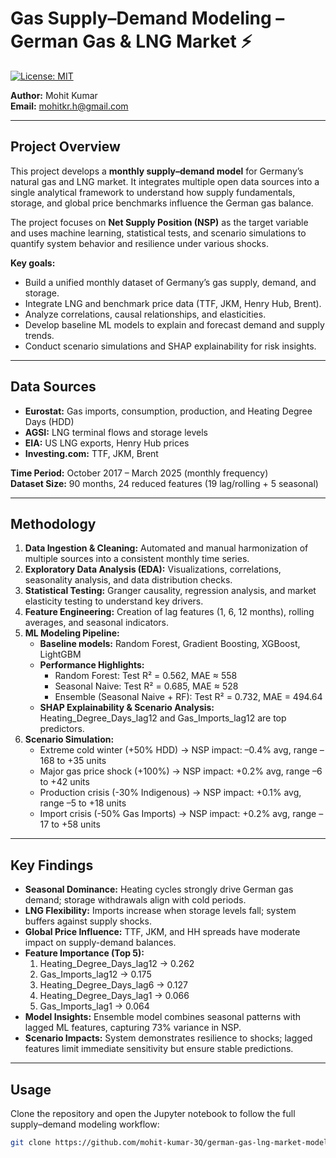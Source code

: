 # Gas Supply–Demand Modeling – German Gas & LNG Market ⚡

[![License: MIT](https://img.shields.io/badge/License-MIT-yellow.svg)](https://opensource.org/licenses/MIT)

**Author:** Mohit Kumar  
**Email:** mohitkr.h@gmail.com  

---

## Project Overview

This project develops a **monthly supply–demand model** for Germany’s natural gas and LNG market. It integrates multiple open data sources into a single analytical framework to understand how supply fundamentals, storage, and global price benchmarks influence the German gas balance.

The project focuses on **Net Supply Position (NSP)** as the target variable and uses machine learning, statistical tests, and scenario simulations to quantify system behavior and resilience under various shocks.

**Key goals:**
- Build a unified monthly dataset of Germany’s gas supply, demand, and storage.
- Integrate LNG and benchmark price data (TTF, JKM, Henry Hub, Brent).
- Analyze correlations, causal relationships, and elasticities.
- Develop baseline ML models to explain and forecast demand and supply trends.
- Conduct scenario simulations and SHAP explainability for risk insights.

---

## Data Sources

- **Eurostat:** Gas imports, consumption, production, and Heating Degree Days (HDD)  
- **AGSI:** LNG terminal flows and storage levels  
- **EIA:** US LNG exports, Henry Hub prices  
- **Investing.com:** TTF, JKM, Brent   

**Time Period:** October 2017 – March 2025 (monthly frequency)  
**Dataset Size:** 90 months, 24 reduced features (19 lag/rolling + 5 seasonal)  

---

## Methodology

1. **Data Ingestion & Cleaning:** Automated and manual harmonization of multiple sources into a consistent monthly time series.  
2. **Exploratory Data Analysis (EDA):** Visualizations, correlations, seasonality analysis, and data distribution checks.  
3. **Statistical Testing:** Granger causality, regression analysis, and market elasticity testing to understand key drivers.  
4. **Feature Engineering:** Creation of lag features (1, 6, 12 months), rolling averages, and seasonal indicators.  
5. **ML Modeling Pipeline:**  
   - **Baseline models:** Random Forest, Gradient Boosting, XGBoost, LightGBM  
   - **Performance Highlights:**  
     - Random Forest: Test R² = 0.562, MAE ≈ 558  
     - Seasonal Naive: Test R² = 0.685, MAE ≈ 528  
     - Ensemble (Seasonal Naive + RF): Test R² = 0.732, MAE = 494.64  
   - **SHAP Explainability & Scenario Analysis:** Heating_Degree_Days_lag12 and Gas_Imports_lag12 are top predictors.  
6. **Scenario Simulation:**  
   - Extreme cold winter (+50% HDD) → NSP impact: –0.4% avg, range –168 to +35 units  
   - Major gas price shock (+100%) → NSP impact: +0.2% avg, range –6 to +42 units  
   - Production crisis (-30% Indigenous) → NSP impact: +0.1% avg, range –5 to +18 units  
   - Import crisis (-50% Gas Imports) → NSP impact: +0.2% avg, range –17 to +58 units  

---

## Key Findings

- **Seasonal Dominance:** Heating cycles strongly drive German gas demand; storage withdrawals align with cold periods.  
- **LNG Flexibility:** Imports increase when storage levels fall; system buffers against supply shocks.  
- **Global Price Influence:** TTF, JKM, and HH spreads have moderate impact on supply-demand balances.  
- **Feature Importance (Top 5):**  
  1. Heating_Degree_Days_lag12 → 0.262  
  2. Gas_Imports_lag12 → 0.175  
  3. Heating_Degree_Days_lag6 → 0.127  
  4. Heating_Degree_Days_lag1 → 0.066  
  5. Gas_Imports_lag1 → 0.064  
- **Model Insights:** Ensemble model combines seasonal patterns with lagged ML features, capturing 73% variance in NSP.  
- **Scenario Impacts:** System demonstrates resilience to shocks; lagged features limit immediate sensitivity but ensure stable predictions.  

---

## Usage

Clone the repository and open the Jupyter notebook to follow the full supply–demand modeling workflow:

```bash
git clone https://github.com/mohit-kumar-3Q/german-gas-lng-market-model.git
